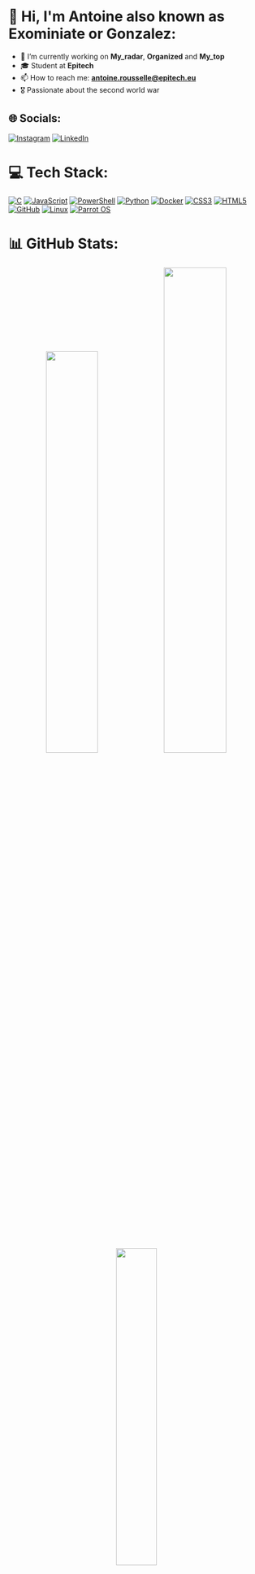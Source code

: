 # 💫 Hi, I'm Antoine also known as Exominiate or Gonzalez:
- 🔭 I’m currently working on **My_radar**, **Organized** and **My_top**
- 🎓 Student at **Epitech**
- 📫 How to reach me: **antoine.rousselle@epitech.eu**
- 🎖️ Passionate about the second world war


## 🌐 Socials:
[![Instagram](https://img.shields.io/badge/Instagram-%23E4405F.svg?logo=Instagram&logoColor=white)](https://instagram.com/exominiate59) [![LinkedIn](https://img.shields.io/badge/LinkedIn-%230077B5.svg?logo=linkedin&logoColor=white)](https://www.linkedin.com/in/rousselle-antoine-1354a12b2/) 

# 💻 Tech Stack:
[![C](https://img.shields.io/badge/c-%2300599C.svg?style=for-the-badge&logo=c&logoColor=white)](https://en.cppreference.com/w/c) 
[![JavaScript](https://img.shields.io/badge/javascript-%23323330.svg?style=for-the-badge&logo=javascript&logoColor=%23F7DF1E)](https://developer.mozilla.org/en-US/docs/Web/JavaScript) 
[![PowerShell](https://img.shields.io/badge/PowerShell-%235391FE.svg?style=for-the-badge&logo=powershell&logoColor=white)](https://learn.microsoft.com/en-us/powershell/) 
[![Python](https://img.shields.io/badge/python-3670A0?style=for-the-badge&logo=python&logoColor=ffdd54)](https://www.python.org/) 
[![Docker](https://img.shields.io/badge/docker-%230db7ed.svg?style=for-the-badge&logo=docker&logoColor=white)](https://www.docker.com/) 
[![CSS3](https://img.shields.io/badge/css3-%231572B6.svg?style=for-the-badge&logo=css3&logoColor=white)](https://developer.mozilla.org/en-US/docs/Web/CSS) 
[![HTML5](https://img.shields.io/badge/html5-%23E34F26.svg?style=for-the-badge&logo=html5&logoColor=white)](https://developer.mozilla.org/en-US/docs/Web/HTML) 
[![GitHub](https://img.shields.io/badge/github-%23121011.svg?style=for-the-badge&logo=github&logoColor=white)](https://github.com/)
[![Linux](https://img.shields.io/badge/linux-%23FCC624.svg?style=for-the-badge&logo=linux&logoColor=black)](https://www.kernel.org/) 
[![Parrot OS](https://img.shields.io/badge/parrot%20os-%2310B981.svg?style=for-the-badge&logo=parrotsecurity&logoColor=white)](https://www.parrotsec.org/)

# 📊 GitHub Stats:
<p align="center">
   <img width="45%" src="https://github-readme-stats.vercel.app/api?username=Exominiate59&theme=dark&hide_border=false&include_all_commits=true&count_private=true" />
   <img width="49.5%" src="https://github-readme-streak-stats.herokuapp.com/?user=Exominiate59&theme=dark&hide_border=false" />
   <img width="40%" src="https://github-readme-stats.vercel.app/api/top-langs/?username=Exominiate59&theme=dark&border=false&include&all_commits=true&count_private=true&layout=compact"/>
</p>
![TryHackMe Badge](https://tryhackme-badges.s3.amazonaws.com/Exominiate59.png)

---
[![](https://visitcount.itsvg.in/api?id=Exominiate59&icon=0&color=0)](https://visitcount.itsvg.in)

<!-- Proudly created with GPRM ( https://gprm.itsvg.in ) -->
